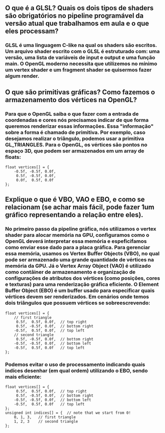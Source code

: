## O que é a GLSL? Quais os dois tipos de shaders são obrigatórios no pipeline programável da versão atual que trabalhamos em aula e o que eles processam? 

### GLSL é uma linguagem C-like na qual os shaders são escritos. Um arquivo shader escrito com o GLSL é estruturado com: uma versão, uma lista de variáveis de input e output e uma função main. O OpenGL moderno necessita que utilizemos no mínimo um vertex shader e um fragment shader se quisermos fazer algum render.

## O que são primitivas gráficas? Como fazemos o armazenamento dos vértices na OpenGL?

### Para que o OpenGL saiba o que fazer com a entrada de coordenadas e cores nós precisamos indicar de que forma queremos renderizar essas informações. Essa "informação" sobre a forma é chamado de primitiva. Por exemplo, caso desejamos realizar o triângulo, podemos usar a primitiva GL_TRIANGLES. Para o OpenGL, os vértices são pontos no espaço 3D, que podem ser armazenados em um array de floats:

```
float vertices[] = {
    -0.5f, -0.5f, 0.0f,
     0.5f, -0.5f, 0.0f,
     0.0f,  0.5f, 0.0f
};  
```

## Explique o que é VBO, VAO e EBO, e como se relacionam (se achar mais fácil, pode fazer 1um gráfico representando a relação entre eles). 

### No primeiro passo da pipeline gráfica, nós utilizamos o vertex shader para alocar memória na GPU, configuramos como o OpenGL deverá interpretar essa memória e espeficifamos como enviar esse dado para a placa gráfica. Para gerenciar essa memória, usamos os Vertex Buffer Objects (VBO), no qual pode ser armazenado uma grande quantidade de vértices na memória da GPU. Já o Vertex Array Object (VAO) é utilizado como contâiner de armazenamento e organização de configurações de atributos dos vértices (como posições, cores e texturas) para uma renderização gráfica eficiente. O Element Buffer Object (EBO) é um buffer usado para especificar quais vértices devem ser renderizados. Em cenários onde temos dois triângulos que possuem vértices se sobreescrevendo:

```
float vertices[] = {
    // first triangle
     0.5f,  0.5f, 0.0f,  // top right
     0.5f, -0.5f, 0.0f,  // bottom right
    -0.5f,  0.5f, 0.0f,  // top left 
    // second triangle
     0.5f, -0.5f, 0.0f,  // bottom right
    -0.5f, -0.5f, 0.0f,  // bottom left
    -0.5f,  0.5f, 0.0f   // top left
}; 
```

### Podemos evitar o uso de processamento indicando quais indíces desenhar (em qual ordem) utilizando o EBO, sendo mais eficiente:

```
float vertices[] = {
     0.5f,  0.5f, 0.0f,  // top right
     0.5f, -0.5f, 0.0f,  // bottom right
    -0.5f, -0.5f, 0.0f,  // bottom left
    -0.5f,  0.5f, 0.0f   // top left 
};
unsigned int indices[] = {  // note that we start from 0!
    0, 1, 3,   // first triangle
    1, 2, 3    // second triangle
};  
```